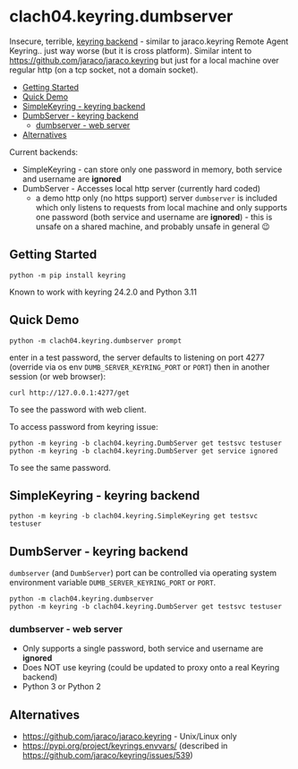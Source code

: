 # clach04.keyring.dumbserver

Insecure, terrible, [keyring backend](https://github.com/jaraco/keyring) - similar to jaraco.keyring Remote Agent Keyring.. just way worse (but it is cross platform).
Similar intent to https://github.com/jaraco/jaraco.keyring but just for a local machine over regular http (on a tcp socket, not a domain socket).

  * [Getting Started](#getting-started)
  * [Quick Demo](#quick-demo)
  * [SimpleKeyring - keyring backend](#simplekeyring---keyring-backend)
  * [DumbServer - keyring backend](#dumbserver---keyring-backend)
    + [dumbserver - web server](#dumbserver---web-server)
  * [Alternatives](#alternatives)

Current backends:

  * SimpleKeyring - can store only one password in memory, both service and username are **ignored**
  * DumbServer - Accesses local http server (currently hard coded)
      * a demo http only (no https support) server `dumbserver` is included which only listens to requests from local machine and only supports one password (both service and username are **ignored**) - this is unsafe on a shared machine, and probably unsafe in general 😉


## Getting Started

    python -m pip install keyring

Known to work with keyring 24.2.0 and Python 3.11

## Quick Demo

    python -m clach04.keyring.dumbserver prompt

enter in a test password, the server defaults to listening on port 4277 (override via os env `DUMB_SERVER_KEYRING_PORT` or `PORT`) then in another session (or web browser):

    curl http://127.0.0.1:4277/get

To see the password with web client.

To access password from keyring issue:

    python -m keyring -b clach04.keyring.DumbServer get testsvc testuser
    python -m keyring -b clach04.keyring.DumbServer get service ignored

To see the same password.

## SimpleKeyring - keyring backend

    python -m keyring -b clach04.keyring.SimpleKeyring get testsvc testuser

## DumbServer - keyring backend

`dumbserver` (and `DumbServer`) port can be controlled via operating system environment variable `DUMB_SERVER_KEYRING_PORT` or `PORT`.

    python -m clach04.keyring.dumbserver
    python -m keyring -b clach04.keyring.DumbServer get testsvc testuser

### dumbserver - web server

  * Only supports a single password, both service and username are **ignored**
  * Does NOT use keyring (could be updated to proxy onto a real Keyring backend)
  * Python 3 or Python 2


## Alternatives

  * https://github.com/jaraco/jaraco.keyring - Unix/Linux only
  * https://pypi.org/project/keyrings.envvars/ (described in https://github.com/jaraco/keyring/issues/539)
